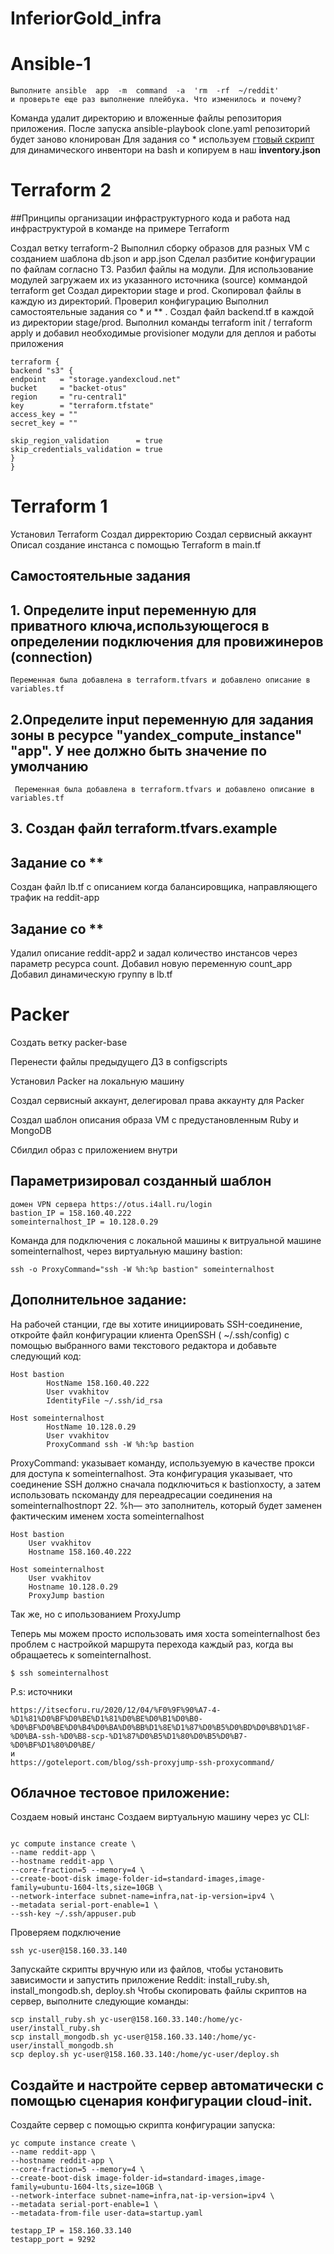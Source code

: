 # InferiorGold_infra


# Ansible-1
```
Выполните ansible  app  -m  command  -a  'rm  -rf  ~/reddit'
и проверьте еще раз выполнение плейбука. Что изменилось и почему?
```
Команда удалит директорию и вложенные файлы репозитория приложения. После запуска ansible-playbook clone.yaml репозиторий будет заново клонирован
Для задания со * используем [гтовый скрипт](https://gist.github.com/tuxfight3r/2c027f8fd70333a8288e) для динамического инвентори на bash и копируем в наш **inventory.json**


# Terraform 2
##Принципы организации инфраструктурного кода и работа над инфраструктурой в команде на примере Terraform

Создал ветку terraform-2
Выполнил сборку образов для разных VM с созданием шаблона db.json и app.json
Сделал разбитие конфигурации по файлам согласно ТЗ.
Разбил файлы на модули.
Для использование модулей загружаем их из указанного источника (source) коммандой terraform get
Создал директории stage и prod. Скопировал файлы в каждую из директорий.
Проверил конфигурацию
Выполнил самостоятельные задания со * и ** . Создал файл backend.tf в каждой из директории stage/prod. Выполнил команды terraform init / terraform apply и добавил необходимые provisioner модули для деплоя и работы приложения
```
terraform {
backend "s3" {
endpoint   = "storage.yandexcloud.net"
bucket     = "backet-otus"
region     = "ru-central1"
key        = "terraform.tfstate"
access_key = ""
secret_key = ""

skip_region_validation      = true
skip_credentials_validation = true
}
}
```


# Terraform 1
Установил Terraform
Создал дирректорию
Создал сервисный аккаунт
Описал создание инстанса с помощью Terraform в main.tf
## Самостоятельные задания
  ## 1. Определите input переменную для приватного ключа,использующегося в определении подключения для провижинеров (connection)
    Переменная была добавлена в terraform.tfvars и добавлено описание в variables.tf
 ## 2.Определите input переменную для задания зоны в ресурсе "yandex_compute_instance" "app". У нее должно быть значение по умолчанию 
     Переменная была добавлена в terraform.tfvars и добавлено описание в variables.tf
## 3. Создан файл terraform.tfvars.example
## Задание со **
   Создан файл lb.tf с описанием когда балансировщика, направляющего трафик на reddit-app
## Задание со **
  Удалил описание reddit-app2 и задал
  количество инстансов через параметр ресурса count.
  Добавил новую переменную count_app
  Добавил динамическую группу в lb.tf 



# Packer
Создать ветку packer-base

Перенести файлы предыдущего ДЗ в configscripts

Установил Packer на локальную машину

Создал сервисный аккаунт, делегировал права аккаунту для Packer

Создал шаблон описания образа VM с предустановленным Ruby и MongoDB

Сбилдил образ с приложением внутри

## Параметризировал созданный шаблон

```
домен VPN сервера https://otus.i4all.ru/login
bastion_IP = 158.160.40.222
someinternalhost_IP = 10.128.0.29
```

Команда для подключения с локальной машины к витруальной машине someinternalhost, через виртуальную машину bastion:

```
ssh -o ProxyCommand="ssh -W %h:%p bastion" someinternalhost
```

## Дополнительное задание:
На рабочей станции, где вы хотите инициировать SSH-соединение, откройте файл конфигурации клиента OpenSSH ( ~/.ssh/config) с помощью выбранного вами текстового редактора и добавьте следующий код:

```
Host bastion
        HostName 158.160.40.222
        User vvakhitov
        IdentityFile ~/.ssh/id_rsa

Host someinternalhost
        HostName 10.128.0.29
        User vvakhitov
        ProxyCommand ssh -W %h:%p bastion
```

ProxyCommand: указывает команду, используемую в качестве прокси для доступа к someinternalhost. Эта конфигурация указывает, что соединение SSH должно сначала подключиться к bastionхосту, а затем использовать ncкоманду для переадресации соединения на someinternalhostпорт 22. %h— это заполнитель, который будет заменен фактическим именем хоста someinternalhost

```
Host bastion
    User vvakhitov
    Hostname 158.160.40.222

Host someinternalhost
    User vvakhitov
    Hostname 10.128.0.29
    ProxyJump bastion
```

Так же, но с ипользованием ProxyJump


Теперь мы можем просто использовать имя хоста someinternalhost без проблем с настройкой маршрута перехода каждый раз, когда вы обращаетесь к someinternalhost.

```
$ ssh someinternalhost
```


P.s: источники
```
https://itsecforu.ru/2020/12/04/%F0%9F%90%A7-4-%D1%81%D0%BF%D0%BE%D1%81%D0%BE%D0%B1%D0%B0-%D0%BF%D0%BE%D0%B4%D0%BA%D0%BB%D1%8E%D1%87%D0%B5%D0%BD%D0%B8%D1%8F-%D0%BA-ssh-%D0%B8-scp-%D1%87%D0%B5%D1%80%D0%B5%D0%B7-%D0%BF%D1%80%D0%BE/
и
https://goteleport.com/blog/ssh-proxyjump-ssh-proxycommand/
```
##  Облачное тестовое приложение:

Создаем новый инстанс
Создаем виртуальную машину через yc CLI:

```

yc compute instance create \
--name reddit-app \
--hostname reddit-app \
--core-fraction=5 --memory=4 \
--create-boot-disk image-folder-id=standard-images,image-family=ubuntu-1604-lts,size=10GB \
--network-interface subnet-name=infra,nat-ip-version=ipv4 \
--metadata serial-port-enable=1 \
--ssh-key ~/.ssh/appuser.pub

```

Проверяем подключение
```
ssh yc-user@158.160.33.140
```

Запускайте скрипты вручную или из файлов, чтобы установить зависимости и запустить приложение Reddit: install_ruby.sh, install_mongodb.sh, deploy.sh
Чтобы скопировать файлы скриптов на сервер, выполните следующие команды:

```
scp install_ruby.sh yc-user@158.160.33.140:/home/yc-user/install_ruby.sh
scp install_mongodb.sh yc-user@158.160.33.140:/home/yc-user/install_mongodb.sh
scp deploy.sh yc-user@158.160.33.140:/home/yc-user/deploy.sh
```

## Создайте и настройте сервер автоматически с помощью сценария конфигурации cloud-init.
Создайте сервер с помощью скрипта конфигурации запуска:
```
yc compute instance create \
--name reddit-app \
--hostname reddit-app \
--core-fraction=5 --memory=4 \
--create-boot-disk image-folder-id=standard-images,image-family=ubuntu-1604-lts,size=10GB \
--network-interface subnet-name=infra,nat-ip-version=ipv4 \
--metadata serial-port-enable=1 \
--metadata-from-file user-data=startup.yaml
```

```
testapp_IP = 158.160.33.140
testapp_port = 9292
```
